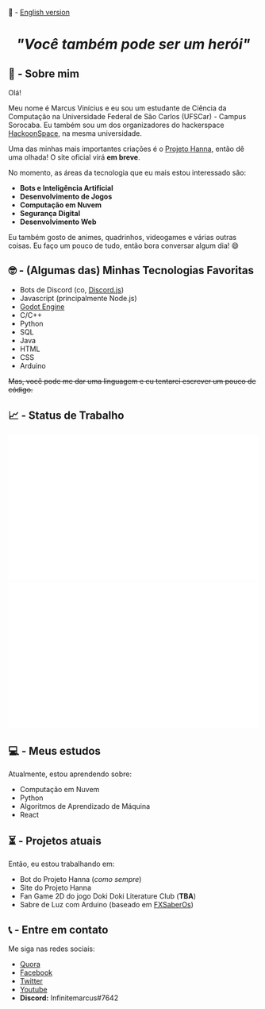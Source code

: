 
📌 - [English version](https://github.com/InfiniteMarcus/Infinitemarcus/blob/main/README.md)

<h1 align="center">
  <p><i>"Você também pode ser um herói"</i></p>
</h1>

## 🤔 - Sobre mim

Olá!

Meu nome é Marcus Vinícius e eu sou um estudante de Ciência da Computação na Universidade Federal de São Carlos (UFSCar) - Campus Sorocaba. Eu também sou um dos organizadores do hackerspace [HackoonSpace](https://www.hackoonspace.com), na mesma universidade.

Uma das minhas mais importantes criações é o [Projeto Hanna](https://twitter.com/ProjectHanna), então dê uma olhada! O site oficial virá **em breve**.

No momento, as áreas da tecnologia que eu mais estou interessado são:
* **Bots e Inteligência Artificial**
* **Desenvolvimento de Jogos**
* **Computação em Nuvem**
* **Segurança Digital**
* **Desenvolvimento Web**

Eu também gosto de animes, quadrinhos, videogames e várias outras coisas. Eu faço um pouco de tudo, então bora conversar algum dia! 😄

## 🤓 - (Algumas das) Minhas Tecnologias Favoritas

* Bots de Discord (co, [Discord.js](https://github.com/discordjs/discord.js))
* Javascript (principalmente Node.js)
* [Godot Engine](https://godotengine.org/)
* C/C++
* Python
* SQL
* Java
* HTML
* CSS
* Arduino

~~Mas, você pode me dar uma linguagem e eu tentarei escrever um pouco de código.~~

## 📈 - Status de Trabalho

![Overview](https://github.com/Infinitemarcus/github-stats-transparent/blob/output/generated/overview.svg)
![Languages](https://github.com/Infinitemarcus/github-stats-transparent/blob/output/generated/languages.svg)

## 💻 - Meus estudos

Atualmente, estou aprendendo sobre:

* Computação em Nuvem
* Python
* Algoritmos de Aprendizado de Máquina
* React

## ⏳ - Projetos atuais

Então, eu estou trabalhando em:

* Bot do Projeto Hanna (*como sempre*)
* Site do Projeto Hanna
* Fan Game 2D do jogo Doki Doki Literature Club (**TBA**)
* Sabre de Luz com Arduino (baseado em [FXSaberOs](https://github.com/Protonerd/FX-SaberOS))

## 📞 - Entre em contato

Me siga nas redes sociais:

* [Quora](https://www.quora.com/profile/Marcus-Vinicius-Natrielli-Garcia)
* [Facebook](https://www.facebook.com/marcus.natrielli/)
* [Twitter](https://twitter.com/InfiniteMarcus)
* [Youtube](https://www.youtube.com/user/INFINITEMARCUS)
* **Discord:** Infinitemarcus#7642

